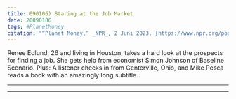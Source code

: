 ```yaml
---
title: 090106) Staring at the Job Market
date: 20090106
tags: #PlanetMoney
citation: "“Planet Money,” _NPR_, 2 Juni 2023. [https://www.npr.org/podcasts/510289/planet-money](https://www.npr.org/podcasts/510289/planet-money) (diakses 4 Juni 2023)."
---
```


Renee Edlund, 26 and living in Houston, takes a hard look at the prospects for finding a job. She gets help from economist Simon Johnson of Baseline Scenario. Plus: A listener checks in from Centerville, Ohio, and Mike Pesca reads a book with an amazingly long subtitle.

----



----
